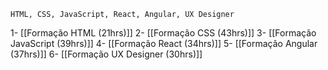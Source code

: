 	HTML, CSS, JavaScript, React, Angular, UX Designer

1- [[Formação HTML (21hrs)]]
2- [[Formação CSS (43hrs)]]
3- [[Formação JavaScript (39hrs)]]
4- [[Formação React (34hrs)]]
5- [[Formação Angular (37hrs)]]
6- [[Formação UX Designer (30hrs)]]
